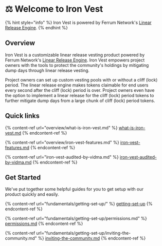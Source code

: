# ⚖ Welcome to Iron Vest

{% hint style="info" %}
Iron Vest is powered by Ferrum Network's [Linear Release Engine](https://app.gitbook.com/o/4kmBmwCSGs18VyCPwcJE/s/9kF2UEQC3ocvK4ZPbN6k/).
{% endhint %}

## Overview

Iron Vest is a customizable linear release vesting product powered by Ferrum Network's [Linear Release Engine](https://app.gitbook.com/o/4kmBmwCSGs18VyCPwcJE/s/9kF2UEQC3ocvK4ZPbN6k/). Iron Vest empowers project owners with the tools to protect the community's holdings by mitigating dump days through linear release vesting.&#x20;

Project owners can set up custom vesting pools with or without a cliff (lock) period. The linear release engine makes tokens claimable for end users every second after the cliff (lock) period is over. Project owners even have the option to implement a linear release for the cliff (lock) period tokens to further mitigate dump days from a large chunk of cliff (lock) period tokens.

## Quick links

{% content-ref url="overview/what-is-iron-vest.md" %}
[what-is-iron-vest.md](overview/what-is-iron-vest.md)
{% endcontent-ref %}

{% content-ref url="overview/iron-vest-features.md" %}
[iron-vest-features.md](overview/iron-vest-features.md)
{% endcontent-ref %}

{% content-ref url="iron-vest-audited-by-vidma.md" %}
[iron-vest-audited-by-vidma.md](iron-vest-audited-by-vidma.md)
{% endcontent-ref %}

## Get Started

We've put together some helpful guides for you to get setup with our product quickly and easily.

{% content-ref url="fundamentals/getting-set-up/" %}
[getting-set-up](fundamentals/getting-set-up/)
{% endcontent-ref %}

{% content-ref url="fundamentals/getting-set-up/permissions.md" %}
[permissions.md](fundamentals/getting-set-up/permissions.md)
{% endcontent-ref %}

{% content-ref url="fundamentals/getting-set-up/inviting-the-community.md" %}
[inviting-the-community.md](fundamentals/getting-set-up/inviting-the-community.md)
{% endcontent-ref %}
